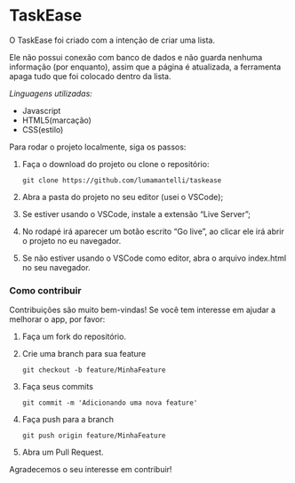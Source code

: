 # TaskEase

O TaskEase foi criado com a intenção de criar uma lista. 

Ele não possui conexão com banco de dados e não guarda nenhuma informação (por
enquanto), assim que a página é atualizada, a ferramenta apaga tudo que foi colocado
dentro da lista.

*Linguagens utilizadas:*
  - Javascript
  - HTML5(marcação)
  - CSS(estilo)

Para rodar o projeto localmente, siga os passos:

1. Faça o download do projeto ou clone o repositório:
   
   `git clone https://github.com/lumamantelli/taskease`
  
3. Abra a pasta do projeto no seu editor (usei o VSCode);
4. Se estiver usando o VSCode, instale a extensão “Live Server”;
5. No rodapé irá aparecer um botão escrito “Go live”, ao clicar ele irá abrir o
projeto no eu navegador.
6. Se não estiver usando o VSCode como editor, abra o arquivo index.html no
seu navegador.


### Como contribuir

Contribuições são muito bem-vindas! Se você tem interesse em ajudar a melhorar o
app, por favor:

1. Faça um fork do repositório.
2. Crie uma branch para sua feature
   
   `git checkout -b feature/MinhaFeature`
   
4. Faça seus commits
   
   `git commit -m 'Adicionando uma nova feature'`
   
6. Faça push para a branch
   
   `git push origin feature/MinhaFeature`
  
9. Abra um Pull Request.

Agradecemos o seu interesse em contribuir!
